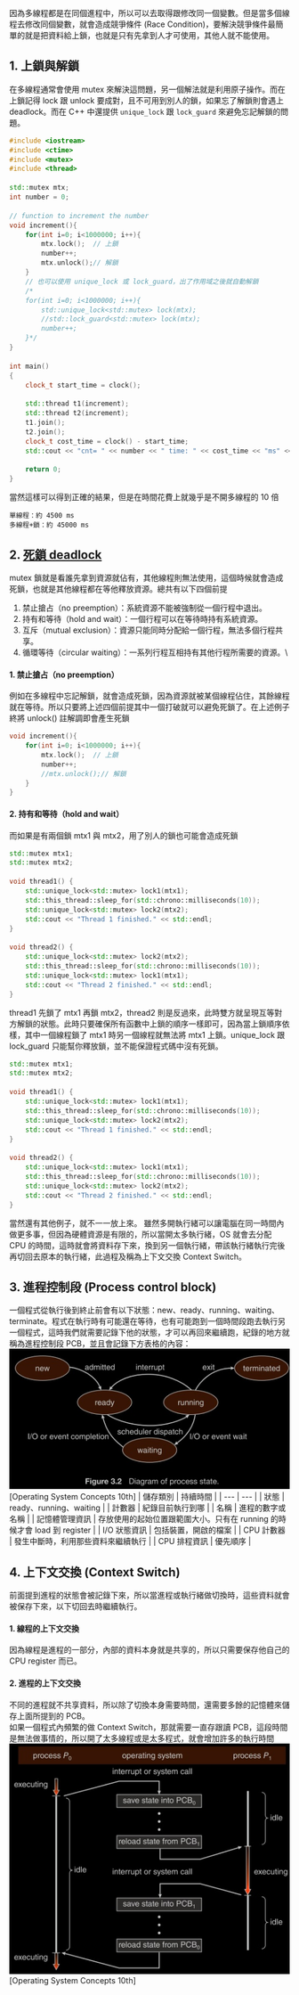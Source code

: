 因為多線程都是在同個進程中，所以可以去取得跟修改同一個變數。但是當多個線程去修改同個變數，就會造成競爭條件 (Race Condition)，要解決競爭條件最簡單的就是把資料給上鎖，也就是只有先拿到人才可使用，其他人就不能使用。
 
## 1. 上鎖與解鎖
在多線程通常會使用 mutex 來解決這問題，另一個解法就是利用原子操作。而在上鎖記得 lock 跟 unlock 要成對，且不可用到別人的鎖，如果忘了解鎖則會遇上 deadlock。而在 C++ 中還提供 ```unique_lock``` 跟 ```lock_guard``` 來避免忘記解鎖的問題。
```cpp
#include <iostream>
#include <ctime>
#include <mutex>
#include <thread>

std::mutex mtx; 
int number = 0; 

// function to increment the number 
void increment(){
    for(int i=0; i<1000000; i++){
        mtx.lock();  // 上鎖
        number++;
        mtx.unlock();// 解鎖 
    }
    // 也可以使用 unique_lock 或 lock_guard，出了作用域之後就自動解鎖
    /*
    for(int i=0; i<1000000; i++){
        std::unique_lock<std::mutex> lock(mtx);
        //std::lock_guard<std::mutex> lock(mtx);
        number++;
    }*/
} 

int main()
{
    clock_t start_time = clock();

    std::thread t1(increment);
    std::thread t2(increment);
    t1.join();
    t2.join();
    clock_t cost_time = clock() - start_time;
    std::cout << "cnt= " << number << " time: " << cost_time << "ms" << std::endl;

    return 0;
}
```
當然這樣可以得到正確的結果，但是在時間花費上就幾乎是不開多線程的 10 倍
```
單線程：約 4500 ms
多線程+鎖：約 45000 ms
```

## 2. [死鎖 deadlock](https://zh.wikipedia.org/zh-tw/%E6%AD%BB%E9%94%81)
mutex 鎖就是看誰先拿到資源就佔有，其他線程則無法使用，這個時候就會造成死鎖，也就是其他線程都在等他釋放資源。總共有以下四個前提
1. 禁止搶占（no preemption）：系統資源不能被強制從一個行程中退出。
2. 持有和等待（hold and wait）：一個行程可以在等待時持有系統資源。
3. 互斥（mutual exclusion）：資源只能同時分配給一個行程，無法多個行程共享。
4. 循環等待（circular waiting）：一系列行程互相持有其他行程所需要的資源。\

#### 1. 禁止搶占（no preemption）
例如在多線程中忘記解鎖，就會造成死鎖，因為資源就被某個線程佔住，其餘線程就在等待。所以只要將上述四個前提其中一個打破就可以避免死鎖了。在上述例子終將 unlock() 註解調即會產生死鎖
```cpp
void increment(){ 
    for(int i=0; i<1000000; i++){
        mtx.lock();  // 上鎖
        number++;
        //mtx.unlock();// 解鎖 
    }
} 
```
#### 2. 持有和等待（hold and wait）
而如果是有兩個鎖 mtx1 與 mtx2，用了別人的鎖也可能會造成死鎖
```cpp
std::mutex mtx1;
std::mutex mtx2;

void thread1() {
    std::unique_lock<std::mutex> lock1(mtx1);
    std::this_thread::sleep_for(std::chrono::milliseconds(10));
    std::unique_lock<std::mutex> lock2(mtx2);
    std::cout << "Thread 1 finished." << std::endl;
}

void thread2() {
    std::unique_lock<std::mutex> lock2(mtx2);
    std::this_thread::sleep_for(std::chrono::milliseconds(10));
    std::unique_lock<std::mutex> lock1(mtx1);
    std::cout << "Thread 2 finished." << std::endl;
}
```
thread1 先鎖了 mtx1 再鎖 mtx2，thread2 則是反過來，此時雙方就呈現互等對方解鎖的狀態。此時只要確保所有函數中上鎖的順序一樣即可，因為當上鎖順序依樣，其中一個線程鎖了 mtx1 時另一個線程就無法將 mtx1 上鎖。unique_lock 跟 lock_guard 只能幫你釋放鎖，並不能保證程式碼中沒有死鎖。
```cpp
std::mutex mtx1;
std::mutex mtx2;

void thread1() {
    std::unique_lock<std::mutex> lock1(mtx1);
    std::this_thread::sleep_for(std::chrono::milliseconds(10));
    std::unique_lock<std::mutex> lock2(mtx2);
    std::cout << "Thread 1 finished." << std::endl;
}

void thread2() {
    std::unique_lock<std::mutex> lock1(mtx1);
    std::this_thread::sleep_for(std::chrono::milliseconds(10));
    std::unique_lock<std::mutex> lock2(mtx2);
    std::cout << "Thread 2 finished." << std::endl;
}
```
當然還有其他例子，就不一一放上來。
雖然多開執行緒可以讓電腦在同一時間內做更多事，但因為硬體資源是有限的，所以當開太多執行緒，OS 就會去分配 CPU 的時間，這時就會將資料存下來，換到另一個執行緒，帶該執行緒執行完後再切回去原本的執行緒，此過程及稱為上下文交換 Context Switch。

## 3. 進程控制段 (Process control block)
一個程式從執行後到終止前會有以下狀態：new、ready、running、waiting、terminate。程式在執行時有可能還在等待，也有可能跑到一個時間段跑去執行另一個程式，這時我們就需要記錄下他的狀態，才可以再回來繼續跑，紀錄的地方就稱為進程控制段 PCB，並且會記錄下方表格的內容：
![img](https://github.com/JrPhy/Multiple_Thread/blob/main/img/process_status.jpg)\[Operating System Concepts 10th]
| 儲存類別 | 持續時間 |
| --- | --- |
| 狀態 | ready、running、waiting |
| 計數器 | 紀錄目前執行到哪 |
| 名稱 | 進程的數字或名稱 |
| 記憶體管理資訊 | 存放使用的起始位置跟範圍大小。只有在 running 的時候才會 load 到 register |
| I/O 狀態資訊 | 包括裝置，開啟的檔案 |
| CPU 計數器 | 發生中斷時，利用那些資料來繼續執行 |
| CPU 排程資訊 | 優先順序 |

## 4. 上下文交換 (Context Switch)
前面提到進程的狀態會被記錄下來，所以當進程或執行緒做切換時，這些資料就會被保存下來，以下切回去時繼續執行。
#### 1. 線程的上下文交換
因為線程是進程的一部分，內部的資料本身就是共享的，所以只需要保存他自己的 CPU register 而已。
#### 2. 進程的上下文交換
不同的進程就不共享資料，所以除了切換本身需要時間，還需要多餘的記憶體來儲存上面所提到的 PCB。\
如果一個程式內頻繁的做 Context Switch，那就需要一直存跟讀 PCB，這段時間是無法做事情的，所以開了太多線程或是太多程式，就會增加許多的執行時間
![img](https://github.com/JrPhy/Multiple_Thread/blob/main/img/context_switch.jpg)\[Operating System Concepts 10th]
